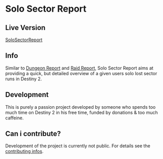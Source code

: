 # Solo Sector Report

## Live Version
[SoloSectorReport](https://christopherklay.github.io/SoloSectorReport/)

## Info
Similar to [Dungeon Report](https://dungeon.report/) and [Raid Report](https://raid.report/), Solo Sector Report aims at providing a quick, but detailed overview of a given users solo lost sector runs in Destiny 2.

## Development
This is purely a passion project developed by someone who spends too much time on Destiny 2 in his free time, funded by donations & too much caffeine.

## Can i contribute?
Development of the project is currently not public. For details see the [contributing infos](https://github.com/ChristopherKlay/SoloSectorReport/blob/main/.github/contributing.md).
